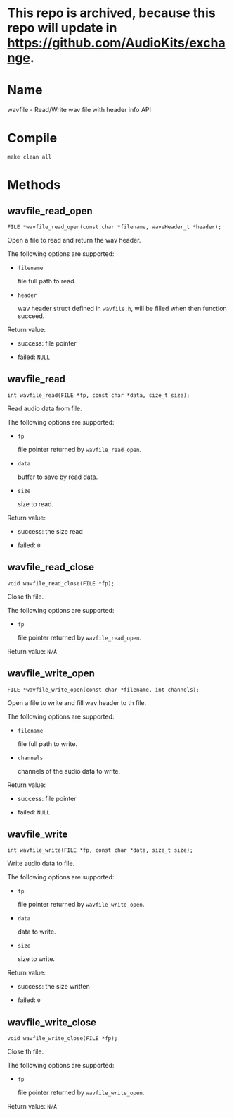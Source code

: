 # This repo is archived, because this repo will update in https://github.com/AudioKits/exchange.

# Name
wavfile - Read/Write wav file with header info API

# Compile
```
make clean all
```
# Methods
## wavfile_read_open
`FILE *wavfile_read_open(const char *filename, waveHeader_t *header);`

Open a file to read and return the wav header.

The following options are supported:

* `filename`

	file full path to read.
* `header`

	wav header struct defined in `wavfile.h`, will be filled when then function succeed.

Return value:
* success: file pointer

* failed: `NULL`

## wavfile_read
`int wavfile_read(FILE *fp, const char *data, size_t size);`

Read audio data from file.

The following options are supported:

* `fp`

	file pointer returned by `wavfile_read_open`.
* `data`

	buffer to save by read data.
* `size`

	size to read.

Return value:
* success: the size read 

* failed: `0`

## wavfile_read_close
`void wavfile_read_close(FILE *fp);`

Close th file.

The following options are supported:

* `fp`

	file pointer returned by `wavfile_read_open`.

Return value: `N/A`

## wavfile_write_open
`FILE *wavfile_write_open(const char *filename, int channels);`

Open a file to write and fill wav header to th file.

The following options are supported:

* `filename`

	file full path to write.
* `channels`

	channels of the audio data to write.

Return value:
* success: file pointer

* failed: `NULL`

## wavfile_write
`int wavfile_write(FILE *fp, const char *data, size_t size);`

Write audio data to file.

The following options are supported:

* `fp`

	file pointer returned by `wavfile_write_open`.
* `data`

	data to write.
* `size`

	size to write.

Return value:
* success: the size written 

* failed: `0`

## wavfile_write_close
`void wavfile_write_close(FILE *fp);`

Close th file.

The following options are supported:

* `fp`

	file pointer returned by `wavfile_write_open`.

Return value: `N/A`
